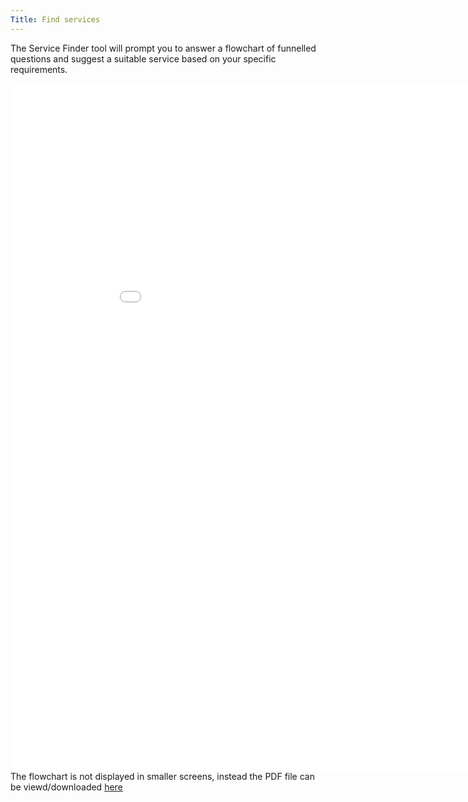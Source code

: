 ```yaml
---
Title: Find services
---
```


The Service Finder tool will prompt you to answer a flowchart of funnelled questions and suggest a suitable service based on your specific requirements.

<!-- The flowchart is only shown in bigger screens -->
<div class="text-center d-none d-lg-block">
    <embed src="/misc/onboarding_schema.pdf#toolbar=0" type="application/pdf" frameBorder="0" scrolling="auto" width="950" height="1100">
</div>

<!-- Flowchart link is displayed on smaller screens -->
<div class="d-lg-none">
    The flowchart is not displayed in smaller screens, instead the PDF file can be viewd/downloaded
    <a href="/misc/onboarding_schema.pdf">here</a>
</div>
